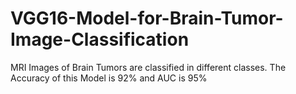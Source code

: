 # VGG16-Model-for-Brain-Tumor-Image-Classification
MRI Images of Brain Tumors are classified in different classes. The Accuracy of this Model is 92% and AUC is 95% 
